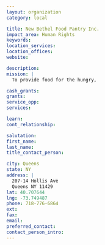 ```yaml
---
layout: organization
category: local

title: New Bethel Food Pantry Inc.
impact_area: Human Rights
keywords: 
location_services: 
location_offices: 
website: 

description: 
mission: |
  To provide food for the hungry,

cash_grants: 
grants: 
service_opp: 
services: 

learn: 
cont_relationship: 

salutation: 
first_name: 
last_name: 
title_contact_person: 

city: Queens
state: NY
address: |
  207-14 Hollis Ave     
  Queens NY 11429
lat: 40.707644
lng: -73.749487
phone: 718-776-6864
ext: 
fax: 
email: 
preferred_contact: 
contact_person_intro: 
---
```

